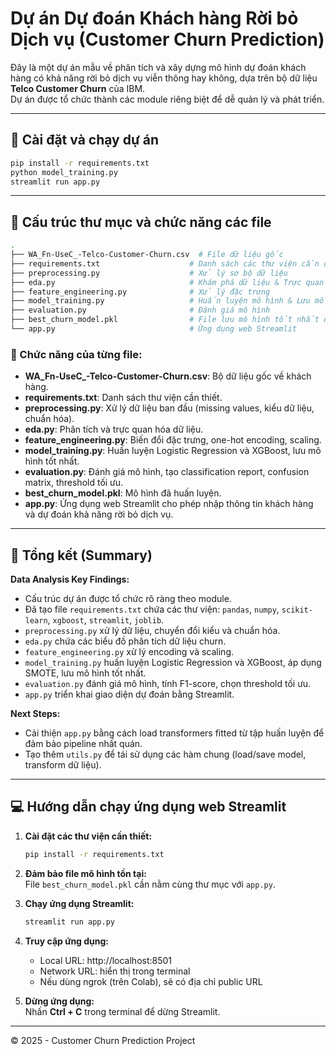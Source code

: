 # Dự án Dự đoán Khách hàng Rời bỏ Dịch vụ (Customer Churn Prediction)

Đây là một dự án mẫu về phân tích và xây dựng mô hình dự đoán khách hàng có khả năng rời bỏ dịch vụ viễn thông hay không, dựa trên bộ dữ liệu **Telco Customer Churn** của IBM.  
Dự án được tổ chức thành các module riêng biệt để dễ quản lý và phát triển.

---

## 🚀 Cài đặt và chạy dự án

```bash
pip install -r requirements.txt
python model_training.py
streamlit run app.py
```

---

## 📁 Cấu trúc thư mục và chức năng các file

```bash
.
├── WA_Fn-UseC_-Telco-Customer-Churn.csv  # File dữ liệu gốc
├── requirements.txt                    # Danh sách các thư viện cần cài đặt
├── preprocessing.py                    # Xử lý sơ bộ dữ liệu
├── eda.py                              # Khám phá dữ liệu & Trực quan hóa
├── feature_engineering.py              # Xử lý đặc trưng
├── model_training.py                   # Huấn luyện mô hình & Lưu mô hình
├── evaluation.py                       # Đánh giá mô hình
├── best_churn_model.pkl                # File lưu mô hình tốt nhất đã huấn luyện
└── app.py                              # Ứng dụng web Streamlit
```

### 🧩 Chức năng của từng file:

- **WA_Fn-UseC_-Telco-Customer-Churn.csv**: Bộ dữ liệu gốc về khách hàng.
- **requirements.txt**: Danh sách thư viện cần thiết.
- **preprocessing.py**: Xử lý dữ liệu ban đầu (missing values, kiểu dữ liệu, chuẩn hóa).
- **eda.py**: Phân tích và trực quan hóa dữ liệu.
- **feature_engineering.py**: Biến đổi đặc trưng, one-hot encoding, scaling.
- **model_training.py**: Huấn luyện Logistic Regression và XGBoost, lưu mô hình tốt nhất.
- **evaluation.py**: Đánh giá mô hình, tạo classification report, confusion matrix, threshold tối ưu.
- **best_churn_model.pkl**: Mô hình đã huấn luyện.
- **app.py**: Ứng dụng web Streamlit cho phép nhập thông tin khách hàng và dự đoán khả năng rời bỏ dịch vụ.

---

## 🧠 Tổng kết (Summary)

**Data Analysis Key Findings:**  
- Cấu trúc dự án được tổ chức rõ ràng theo module.  
- Đã tạo file `requirements.txt` chứa các thư viện: `pandas`, `numpy`, `scikit-learn`, `xgboost`, `streamlit`, `joblib`.  
- `preprocessing.py` xử lý dữ liệu, chuyển đổi kiểu và chuẩn hóa.  
- `eda.py` chứa các biểu đồ phân tích dữ liệu churn.  
- `feature_engineering.py` xử lý encoding và scaling.  
- `model_training.py` huấn luyện Logistic Regression và XGBoost, áp dụng SMOTE, lưu mô hình tốt nhất.  
- `evaluation.py` đánh giá mô hình, tính F1-score, chọn threshold tối ưu.  
- `app.py` triển khai giao diện dự đoán bằng Streamlit.

**Next Steps:**  
- Cải thiện `app.py` bằng cách load transformers fitted từ tập huấn luyện để đảm bảo pipeline nhất quán.  
- Tạo thêm `utils.py` để tái sử dụng các hàm chung (load/save model, transform dữ liệu).

---

## 💻 Hướng dẫn chạy ứng dụng web Streamlit

1. **Cài đặt các thư viện cần thiết:**  
   ```bash
   pip install -r requirements.txt
   ```

2. **Đảm bảo file mô hình tồn tại:**  
   File `best_churn_model.pkl` cần nằm cùng thư mục với `app.py`.

3. **Chạy ứng dụng Streamlit:**  
   ```bash
   streamlit run app.py
   ```

4. **Truy cập ứng dụng:**  
   - Local URL: http://localhost:8501  
   - Network URL: hiển thị trong terminal  
   - Nếu dùng ngrok (trên Colab), sẽ có địa chỉ public URL

5. **Dừng ứng dụng:**  
   Nhấn **Ctrl + C** trong terminal để dừng Streamlit.

---

© 2025 - Customer Churn Prediction Project
